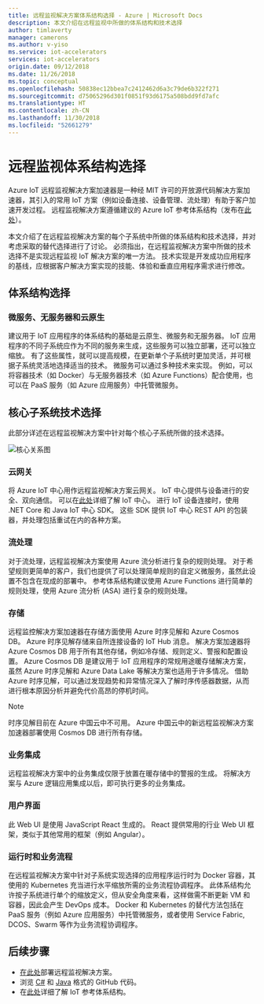```yaml
---
title: 远程监视解决方案体系结构选择 - Azure | Microsoft Docs
description: 本文介绍在远程监视中所做的体系结构和技术选择
author: timlaverty
manager: camerons
ms.author: v-yiso
ms.service: iot-accelerators
services: iot-accelerators
origin.date: 09/12/2018
ms.date: 11/26/2018
ms.topic: conceptual
ms.openlocfilehash: 50838ec12bbea7c2412462d6a3c79de6b322f271
ms.sourcegitcommit: d75065296d301f0851f93d6175a508bdd9fd7afc
ms.translationtype: HT
ms.contentlocale: zh-CN
ms.lasthandoff: 11/30/2018
ms.locfileid: "52661279"
---
```

# <a name="remote-monitoring-architectural-choices"></a>远程监视体系结构选择

Azure IoT 远程监视解决方案加速器是一种经 MIT 许可的开放源代码解决方案加速器，其引入的常用 IoT 方案（例如设备连接、设备管理、流处理）有助于客户加速开发过程。  远程监视解决方案遵循建议的 Azure IoT 参考体系结构（发布在[此处](https://aka.ms/iotrefarchitecture)）。  

本文介绍了在远程监视解决方案的每个子系统中所做的体系结构和技术选择，并对考虑采取的替代选择进行了讨论。  必须指出，在远程监视解决方案中所做的技术选择不是实现远程监视 IoT 解决方案的唯一方法。  技术实现是开发成功应用程序的基线，应根据客户解决方案实现的技能、体验和垂直应用程序需求进行修改。

## <a name="architectural-choices"></a>体系结构选择

### <a name="microservices-serverless-and-cloud-native"></a>微服务、无服务器和云原生

建议用于 IoT 应用程序的体系结构的基础是云原生、微服务和无服务器。  IoT 应用程序的不同子系统应作为不同的服务来生成，这些服务可以独立部署，还可以独立缩放。  有了这些属性，就可以提高规模，在更新单个子系统时更加灵活，并可根据子系统灵活地选择适当的技术。  微服务可以通过多种技术来实现。 例如，可以将容器技术（如 Docker）与无服务器技术（如 Azure Functions）配合使用，也可以在 PaaS 服务（如 Azure 应用服务）中托管微服务。

## <a name="core-subsystem-technology-choices"></a>核心子系统技术选择

此部分详述在远程监视解决方案中针对每个核心子系统所做的技术选择。

![核心关系图](./media/iot-accelerators-remote-monitoring-architectural-choices/subsystem.png) 

### <a name="cloud-gateway"></a>云网关
将 Azure IoT 中心用作远程监视解决方案云网关。  IoT 中心提供与设备进行的安全、双向通信。 可以在[此处](/iot-hub/)详细了解 IoT 中心。 进行 IoT 设备连接时，使用 .NET Core 和 Java IoT 中心 SDK。  这些 SDK 提供 IoT 中心 REST API 的包装器，并处理包括重试在内的各种方案。

### <a name="stream-processing"></a>流处理
对于流处理，远程监视解决方案使用 Azure 流分析进行复杂的规则处理。  对于希望规则更简单的客户，我们也提供了可以处理简单规则的自定义微服务，虽然此设置不包含在现成的部署中。 参考体系结构建议使用 Azure Functions 进行简单的规则处理，使用 Azure 流分析 (ASA) 进行复杂的规则处理。  

### <a name="storage"></a>存储
远程监控解决方案加速器在存储方面使用 Azure 时序见解和 Azure Cosmos DB。 Azure 时序见解存储来自所连接设备的 IoT Hub 消息。 解决方案加速器将 Azure Cosmos DB 用于所有其他存储，例如冷存储、规则定义、警报和配置设置。 Azure Cosmos DB 是建议用于 IoT 应用程序的常规用途暖存储解决方案，虽然 Azure 时序见解和 Azure Data Lake 等解决方案也适用于许多情况。 借助 Azure 时序见解，可以通过发现趋势和异常情况深入了解时序传感器数据，从而进行根本原因分析并避免代价高昂的停机时间。 

> [!NOTE]
> 时序见解目前在 Azure 中国云中不可用。 Azure 中国云中的新远程监视解决方案加速器部署使用 Cosmos DB 进行所有存储。

### <a name="business-integration"></a>业务集成
远程监视解决方案中的业务集成仅限于放置在暖存储中的警报的生成。 将解决方案与 Azure 逻辑应用集成以后，即可执行更多的业务集成。

### <a name="user-interface"></a>用户界面
此 Web UI 是使用 JavaScript React 生成的。  React 提供常用的行业 Web UI 框架，类似于其他常用的框架（例如 Angular）。  

### <a name="runtime-and-orchestration"></a>运行时和业务流程
在远程监视解决方案中针对子系统实现选择的应用程序运行时为 Docker 容器，其使用的 Kubernetes 充当进行水平缩放所需的业务流程协调程序。  此体系结构允许按子系统进行单个的缩放定义，但从安全角度来看，这样做需不断更新 VM 和容器，因此会产生 DevOps 成本。  Docker 和 Kubernetes 的替代方法包括在 PaaS 服务（例如 Azure 应用服务）中托管微服务，或者使用 Service Fabric, DCOS、Swarm 等作为业务流程协调程序。

## <a name="next-steps"></a>后续步骤
* [在此处](https://www.azureiotsuite.cn/)部署远程监视解决方案。
* 浏览 [C#](https://github.com/Azure/azure-iot-pcs-remote-monitoring-dotnet/) 和 [Java](https://github.com/Azure/azure-iot-pcs-remote-monitoring-java/) 格式的 GitHub 代码。  
* 在[此处](https://aka.ms/iotrefarchitecture)详细了解 IoT 参考体系结构。
